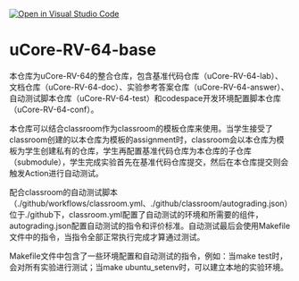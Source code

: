 [![Open in Visual Studio Code](https://classroom.github.com/assets/open-in-vscode-c66648af7eb3fe8bc4f294546bfd86ef473780cde1dea487d3c4ff354943c9ae.svg)](https://classroom.github.com/online_ide?assignment_repo_id=8110659&assignment_repo_type=AssignmentRepo)
# uCore-RV-64-base

本仓库为uCore-RV-64的整合仓库，包含基准代码仓库（uCore-RV-64-lab）、文档仓库（uCore-RV-64-doc）、实验参考答案仓库（uCore-RV-64-answer）、自动测试脚本仓库（uCore-RV-64-test）和codespace开发环境配置脚本仓库（uCore-RV-64-conf）。

本仓库可以结合classroom作为classroom的模板仓库来使用。当学生接受了classroom创建的以本仓库为模板的assignment时，classroom会以本仓库为模板为学生创建私有的仓库，学生再配置基准代码仓库为本仓库的子仓库（submodule），学生完成实验首先在基准代码仓库提交，然后在本仓库提交则会触发Action进行自动测试。

配合classroom的自动测试脚本（./github/workflows/classroom.yml、./github/classroom/autograding.json）位于./github下，classroom.yml配置了自动测试的环境和所需要的组件，autograding.json配置自动测试的指令和评价标准。自动测试最后会使用Makefile文件中的指令，当指令全部正常执行完成才算通过测试。

Makefile文件中包含了一些环境配置和自动测试的指令，例如：当make test时，会对所有实验进行测试；当make ubuntu_setenv时，可以建立本地的实验环境。
